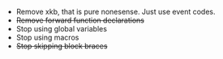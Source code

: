 * Remove xkb, that is pure nonesense. Just use event codes.
* ~~Remove forward function declarations~~
* Stop using global variables 
* Stop using macros
* ~~Stop skipping block braces~~
